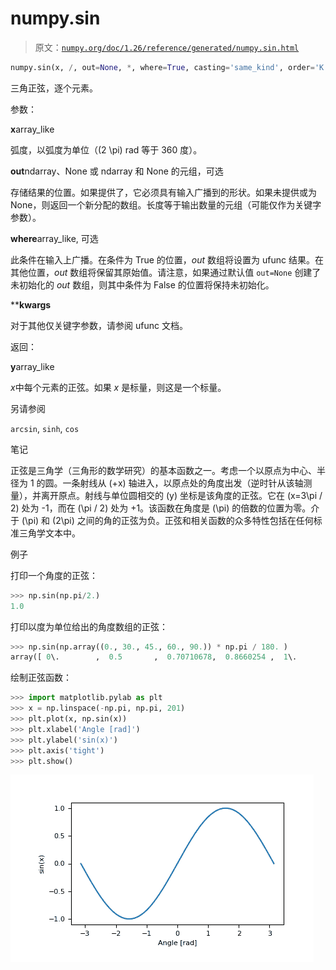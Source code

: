 # numpy.sin

> 原文：[`numpy.org/doc/1.26/reference/generated/numpy.sin.html`](https://numpy.org/doc/1.26/reference/generated/numpy.sin.html)

```py
numpy.sin(x, /, out=None, *, where=True, casting='same_kind', order='K', dtype=None, subok=True[, signature, extobj]) = <ufunc 'sin'>
```

三角正弦，逐个元素。

参数：

**x**array_like

弧度，以弧度为单位（\(2 \pi\) rad 等于 360 度）。

**out**ndarray、None 或 ndarray 和 None 的元组，可选

存储结果的位置。如果提供了，它必须具有输入广播到的形状。如果未提供或为 None，则返回一个新分配的数组。长度等于输出数量的元组（可能仅作为关键字参数）。

**where**array_like, 可选

此条件在输入上广播。在条件为 True 的位置，*out* 数组将设置为 ufunc 结果。在其他位置，*out* 数组将保留其原始值。请注意，如果通过默认值 `out=None` 创建了未初始化的 *out* 数组，则其中条件为 False 的位置将保持未初始化。

****kwargs**

对于其他仅关键字参数，请参阅 ufunc 文档。

返回：

**y**array_like

*x*中每个元素的正弦。如果 *x* 是标量，则这是一个标量。

另请参阅

`arcsin`, `sinh`, `cos`

笔记

正弦是三角学（三角形的数学研究）的基本函数之一。考虑一个以原点为中心、半径为 1 的圆。一条射线从 \(+x\) 轴进入，以原点处的角度出发（逆时针从该轴测量），并离开原点。射线与单位圆相交的 \(y\) 坐标是该角度的正弦。它在 \(x=3\pi / 2\) 处为 -1，而在 \(\pi / 2\) 处为 +1。该函数在角度是 \(\pi\) 的倍数的位置为零。介于 \(\pi\) 和 \(2\pi\) 之间的角的正弦为负。正弦和相关函数的众多特性包括在任何标准三角学文本中。

例子

打印一个角度的正弦：

```py
>>> np.sin(np.pi/2.)
1.0 
```

打印以度为单位给出的角度数组的正弦：

```py
>>> np.sin(np.array((0., 30., 45., 60., 90.)) * np.pi / 180. )
array([ 0\.        ,  0.5       ,  0.70710678,  0.8660254 ,  1\.        ]) 
```

绘制正弦函数：

```py
>>> import matplotlib.pylab as plt
>>> x = np.linspace(-np.pi, np.pi, 201)
>>> plt.plot(x, np.sin(x))
>>> plt.xlabel('Angle [rad]')
>>> plt.ylabel('sin(x)')
>>> plt.axis('tight')
>>> plt.show() 
```

![../../_images/numpy-sin-1.png](img/7436ea77e5d703603bb8b1e278983af3.png)
